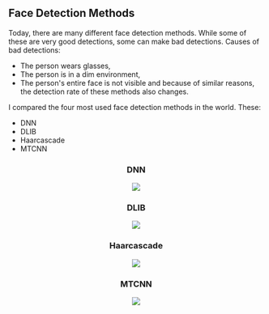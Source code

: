<h2>Face Detection Methods</h2>

Today, there are many different face detection methods. While some of these are very good detections, some can make bad detections. Causes of bad detections:
- The person wears glasses,
- The person is in a dim environment,
- The person's entire face is not visible
and because of similar reasons, the detection rate of these methods also changes.

I compared the four most used face detection methods in the world. These:
- DNN
- DLIB
- Haarcascade
- MTCNN

<div align="center">
  <h3>DNN</h3>
  <img src="https://github.com/Furkan-Gulsen/face-classification/blob/main/faceDetection/outputs/dnn_output.gif?raw=true" />
  
  <h3>DLIB</h3>
  <img src="https://github.com/Furkan-Gulsen/face-classification/blob/main/faceDetection/outputs/dlib_output.gif?raw=true" />
  
  <h3>Haarcascade</h3>
  <img src="https://github.com/Furkan-Gulsen/face-classification/blob/main/faceDetection/outputs/haarcascade_output.gif?raw=true" />
  
  <h3>MTCNN</h3>
  <img src="https://github.com/Furkan-Gulsen/face-classification/blob/main/faceDetection/outputs/mtcnn_output.gif?raw=true" />
</div>
